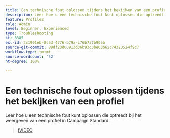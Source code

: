 ```yaml
---
title: Een technische fout oplossen tijdens het bekijken van een profiel
description: Leer hoe u een technische fout kunt oplossen die optreedt bij het weergeven van een profiel in Campaign Standard.
feature: Profiles
role: Admin
level: Beginner, Experienced
type: Troubleshooting
kt: 8385
exl-id: 3c1901eb-8c53-4776-b79a-c76b732b905b
source-git-commit: 89df23d00913d36b93d3be03b62c74320524f9c7
workflow-type: tm+mt
source-wordcount: '52'
ht-degree: 100%

---
```


# Een technische fout oplossen tijdens het bekijken van een profiel

Leer hoe u een technische fout kunt oplossen die optreedt bij het weergeven van een profiel in Campaign Standard.

>[!VIDEO](https://video.tv.adobe.com/v/335890?quality=12&learn=on)
